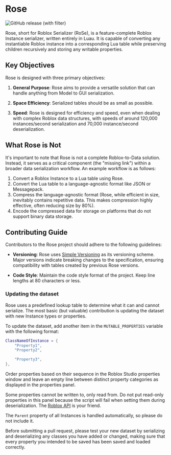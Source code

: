 # Rose

![GitHub release (with filter)](https://img.shields.io/github/v/release/Gem-API/Rose)


Rose, short for Roblox Serializer (RoSe), is a feature-complete Roblox Instance serializer, written entirely in Luau. It is capable of converting any instantiable Roblox instance into a corresponding Lua table while preserving children recursively and storing any writable properties.

## Key Objectives

Rose is designed with three primary objectives:

1. **General Purpose**: Rose aims to provide a versatile solution that can handle anything from Model to GUI serialization.

2. **Space Efficiency**: Serialized tables should be as small as possible.

3. **Speed**: Rose is designed for efficiency and speed, even when dealing with complex Roblox data structures, with speeds of around 120,000 instances/second serialization and 70,000 instance/second deserialization.

## What Rose is Not

It's important to note that Rose is not a complete Roblox-to-Data solution. Instead, it serves as a critical component (the "missing link") within a broader data serialization workflow. An example workflow is as follows:

1. Convert a Roblox Instance to a Lua table using Rose.
2. Convert the Lua table to a language-agnostic format like JSON or Messagepack.
3. Compress the language-agnostic format (Rose, while efficient in size, inevitably contains repetitive data. This makes compression highly effective, often reducing size by 80%).
4. Encode the compressed data for storage on platforms that do not support binary data storage.

## Contributing Guide

Contributors to the Rose project should adhere to the following guidelines:

- **Versioning**: Rose uses [Simple Versioning](https://simver.org/) as its versioning scheme. Major versions indicate breaking changes to the specification, ensuring compatibility with tables created by previous Rose versions.

- **Code Style**: Maintain the code style format of the project. Keep line lengths at 80 characters or less.

### Updating the dataset

Rose uses a predefined lookup table to determine what it can and cannot serialize. The most basic (but valuable) contribution is updating the dataset with new Instance types or properties.

To update the dataset, add another item in the `MUTABLE_PROPERTIES` variable with the following format:

```lua
ClassNameOfInstance = {
    "Property1",
    "Property2",

    "Property3",
},
```

Order properties based on their sequence in the Roblox Studio properties window and leave an empty line between distinct property categories as displayed in the properties panel.

Some properties cannot be written to, only read from. Do not put read-only properties in this panel because the script will fail when setting them during deserialization. The [Roblox API](https://create.roblox.com/docs/en-us/reference/engine) is your friend.

The `Parent` property of all Instances is handled automatically, so please do not include it.

Before submitting a pull request, please test your new dataset by serializing and deserializing any classes you have added or changed, making sure that every property you intended to be saved has been saved and loaded correctly.
